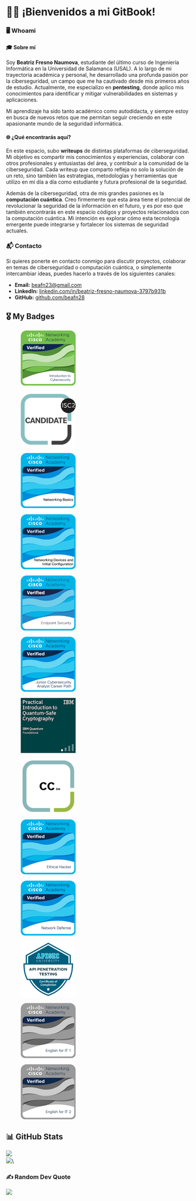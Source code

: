 # 👩‍💻 ¡Bienvenidos a mi GitBook!

### 🖥️ Whoami

#### 🎓 Sobre mí

Soy **Beatriz Fresno Naumova**, estudiante del último curso de Ingeniería Informática en la Universidad de Salamanca (USAL). A lo largo de mi trayectoria académica y personal, he desarrollado una profunda pasión por la ciberseguridad, un campo que me ha cautivado desde mis primeros años de estudio. Actualmente, me especializo en **pentesting**, donde aplico mis conocimientos para identificar y mitigar vulnerabilidades en sistemas y aplicaciones.

Mi aprendizaje ha sido tanto académico como autodidacta, y siempre estoy en busca de nuevos retos que me permitan seguir creciendo en este apasionante mundo de la seguridad informática.

#### 🌐 ¿Qué encontrarás aquí?

En este espacio, subo **writeups** de distintas plataformas de ciberseguridad. Mi objetivo es compartir mis conocimientos y experiencias, colaborar con otros profesionales y entusiastas del área, y contribuir a la comunidad de la ciberseguridad. Cada writeup que comparto refleja no solo la solución de un reto, sino también las estrategias, metodologías y herramientas que utilizo en mi día a día como estudiante y futura profesional de la seguridad.

Además de la ciberseguridad, otra de mis grandes pasiones es la **computación cuántica**. Creo firmemente que esta área tiene el potencial de revolucionar la seguridad de la información en el futuro, y es por eso que también encontrarás en este espacio códigos y proyectos relacionados con la computación cuántica. Mi intención es explorar cómo esta tecnología emergente puede integrarse y fortalecer los sistemas de seguridad actuales.

### 📬 Contacto

Si quieres ponerte en contacto conmigo para discutir proyectos, colaborar en temas de ciberseguridad o computación cuántica, o simplemente intercambiar ideas, puedes hacerlo a través de los siguientes canales:

* **Email:** [beafn23@gmail.com](mailto:beafn23@gmail.com)
* **LinkedIn:** [linkedin.com/in/beatriz-fresno-naumova-3797b931b](https://www.linkedin.com/in/beatriz-fresno-naumova-3797b931b)
* **GitHub:** [github.com/beafn28](https://github.com/beafn28)

## 🎖️ My Badges

<div>

<figure><img src=".gitbook/assets/introduction-to-cybersecurity.png" alt="" width="150"><figcaption></figcaption></figure>

 

<figure><img src=".gitbook/assets/isc2-candidate.png" alt="" width="150"><figcaption></figcaption></figure>

 

<figure><img src=".gitbook/assets/networking-basics.png" alt="" width="150"><figcaption></figcaption></figure>

 

<figure><img src=".gitbook/assets/networking-devices-and-initial-configuration.png" alt="" width="150"><figcaption></figcaption></figure>

 

<figure><img src=".gitbook/assets/endpoint-security (1).png" alt="" width="150"><figcaption></figcaption></figure>

 

<figure><img src=".gitbook/assets/junior-cybersecurity-analyst-career-path.1.png" alt="" width="150"><figcaption></figcaption></figure>

 

<figure><img src=".gitbook/assets/practical-introduction-to-quantum-safe-cryptography (1).png" alt="" width="150"><figcaption></figcaption></figure>

 

<figure><img src=".gitbook/assets/insignia.png" alt="" width="150"><figcaption></figcaption></figure>

 

<figure><img src=".gitbook/assets/ethical-hacker.png" alt="" width="150"><figcaption></figcaption></figure>

 

<figure><img src=".gitbook/assets/network-defense.png" alt="" width="150"><figcaption></figcaption></figure>

 

<figure><img src=".gitbook/assets/api-penetration-testing.png" alt="" width="150"><figcaption></figcaption></figure>

 

<figure><img src=".gitbook/assets/english-for-it-1.png" alt="" width="150"><figcaption></figcaption></figure>

 

<figure><img src=".gitbook/assets/english-for-it-2.png" alt="" width="150"><figcaption></figcaption></figure>

</div>

## 📊 GitHub Stats

![](https://github-readme-stats.vercel.app/api?username=beafn28\&theme=shadow\_blue\&hide\_border=false\&include\_all\_commits=false\&count\_private=false)\
![](https://github-readme-streak-stats.herokuapp.com/?user=beafn28\&theme=shadow\_blue\&hide\_border=false)\\

### ✍️ Random Dev Quote

![](https://quotes-github-readme.vercel.app/api?type=horizontal\&theme=tokyonight)
